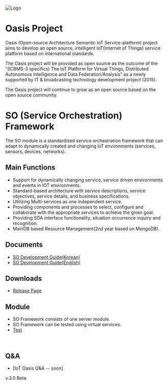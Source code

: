 ![Logo](https://github.com/iotoasis/SO/blob/master/logo_oasis_m.png)

# Oasis Project

Oasis (Open-source Architecture Semantic IoT Service-platform) project aims to develop an open source, intelligent IoT(Internet of Things) service platform based on international standards.

The Oasis project will be provided as open source as the outcome of the “(ICBMS-3 specifics) The IoT Platform for Virtual Things, Distributed Autonomous Intelligence and Data Federation/Analysis"  as a newly supported by IT & broadcasting technology development project (2015).

The Oasis project will continue to grow as an open source based on the open source community.

# SO (Service Orchestration) Framework

The SO module is a standardized service orchestration framework that can adapt to dynamically created and changing IoT environments (services, sensors, devices, networks). 

## Main Functions

- Support for dynamically changing service, service driven environments and events in IOT environments.
- Standard-based architecture with service descriptions, service objectives, service details, and business specifications.
- Utilizing MultI-services as one independent service.
- Providing components and processes to select, configure and collaborate with the appropriate services to achieve the given goal.
- Providing SDA interface functionality, situation occurrence inquiry and recognition.
- MairiDB based Resource Management(2nd year based on MongoDB).

## Documents
<!--
 - [Quick Start](https://github.com/iotoasis/SO/blob/master/so-doc/quick-start.md)
 - [SO Server Settings](https://github.com/iotoasis/SO/blob/master/so-doc/configuration.md)
 - [SO Framework Server Buiild](https://github.com/iotoasis/SO/blob/master/so-doc/build_eclipse.md)
-->
 - [SO Development Guide(Korean)](https://github.com/iotoasis/SO/blob/master/so-doc/SO_%EA%B0%9C%EB%B0%9C%EA%B0%80%EC%9D%B4%EB%93%9C_20180226.pdf)
 - [SO Development Guide(English)](https://github.com/iotoasis/SO/blob/master/so-doc/(English_version)3.SO_Development_Guide_20180124_PINEONE_20180226.pdf)
 

## Downloads
 - [Release Page](https://github.com/iotoasis/SO/releases)
 
## Module
- SO Framework consists of one server module. 
- SO Framework can be tested using virtual services.
- [Test](https://github.com/iotoasis/SO/blob/master/so-doc/so-test.md)
<br>

## Q&A
 - [IoT Oasis Q&A -- soon]

 

v.3.0 Beta
